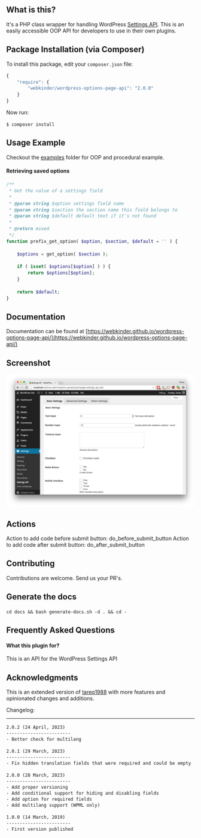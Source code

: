 What is this?
---------------

It's a PHP class wrapper for handling WordPress [Settings API](http://codex.wordpress.org/Settings_API). This is an easily accessible OOP API for developers to use in their own plugins.

## Package Installation (via Composer)

To install this package, edit your `composer.json` file:

```js
{
    "require": {
        "webkinder/wordpress-options-page-api": "2.0.0"
    }
}
```

Now run:

`$ composer install`

Usage Example
---------------

Checkout the [examples](https://github.com/tareq1988/wordpress-settings-api-class/tree/master/example) folder for OOP and procedural example.

#### Retrieving saved options

```php
/**
 * Get the value of a settings field
 *
 * @param string $option settings field name
 * @param string $section the section name this field belongs to
 * @param string $default default text if it's not found
 *
 * @return mixed
 */
function prefix_get_option( $option, $section, $default = '' ) {

    $options = get_option( $section );

    if ( isset( $options[$option] ) ) {
        return $options[$option];
    }

    return $default;
}
```

## Documentation

Documentation can be found at [https://webkinder.github.io/wordpress-options-page-api/](https://webkinder.github.io/wordpress-options-page-api/)

Screenshot
----------------------

![Option Panel](https://github.com/webkinder/wordpress-options-page-api/raw/master/screenshot-1.png "The options panel build on the fly using the PHP Class")

## Actions

Action to add code before submit button: do_before_submit_button
Action to add code after submit button: do_after_submit_button


## Contributing

Contributions are welcome. Send us your PR's.

## Generate the docs
`cd docs && bash generate-docs.sh -d . && cd -`

Frequently Asked Questions
---------------

#### What this plugin for?

This is an API for the WordPress Settings API

## Acknowledgments
This is an extended version of [tareq1988](https://github.com/tareq1988/wordpress-settings-api-class) with more features and opinionated changes and additions.

Changelog:

----------------------
```
2.0.2 (24 April, 2023)
------------------------
- Better check for multilang

2.0.1 (29 March, 2023)
------------------------
- Fix hidden translation fields that were required and could be empty

2.0.0 (28 March, 2023)
------------------------
- Add proper versioning
- Add conditional support for hiding and disabling fields
- Add option for required fields
- Add multilang support (WPML only)

1.0.0 (14 March, 2019)
------------------------
- First version published
```